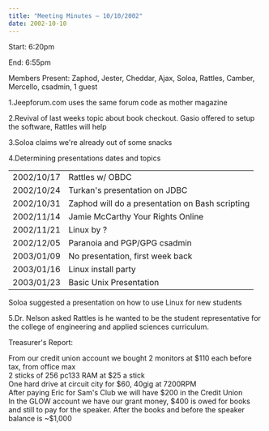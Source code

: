```yaml
---
title: "Meeting Minutes – 10/10/2002"
date: 2002-10-10
---
```

Start: 6:20pm </p><p>
End: 6:55pm </p><p>
Members Present: Zaphod, Jester, Cheddar, Ajax, Soloa, Rattles, Camber, Mercello, csadmin, 1 guest </p><p>
1.Jeepforum.com uses the same forum code as mother magazine </p><p>
2.Revival of last weeks topic about book checkout.  Gasio offered to setup the software, Rattles will help </p><p>
3.Soloa claims we're already out of some snacks </p><p>
4.Determining presentations dates and topics </p><p>
<table> <tr><td>2002/10/17</td><td>Rattles w/ OBDC</td></tr> <tr><td>2002/10/24</td><td>Turkan's presentation on JDBC</td></tr> <tr><td>2002/10/31</td><td>Zaphod will do a presentation on Bash scripting</td></tr> <tr><td>2002/11/14</td><td>Jamie McCarthy Your Rights Online</td></tr> <tr><td>2002/11/21</td><td>Linux by ?</td></tr> <tr><td>2002/12/05</td><td>Paranoia and PGP/GPG csadmin</td></tr> <tr><td>2003/01/09</td><td>No presentation, first week back</td></tr> <tr><td>2003/01/16</td><td>Linux install party</td></tr> <tr><td>2003/01/23</td><td>Basic Unix Presentation</td></tr> </table> </p><p>
Soloa suggested a presentation on how to use Linux for new students </p><p>
5.Dr. Nelson asked Rattles is he wanted to be the student representative  for the college of engineering and applied sciences curriculum. </p><p>
Treasurer's Report: </p><p>
From our credit union account we bought 2 monitors at $110 each before tax, from office max<br> 2 sticks of 256 pc133 RAM at $25 a stick<br> One hard drive at circuit city for $60, 40gig at 7200RPM<br> After paying Eric for Sam's Club we will have $200 in the Credit Union<br> In the GLOW account we have our grant money, $400 is owed for books and still to pay for the speaker.  After the books and before the speaker balance is ~$1,000<br> </p>
